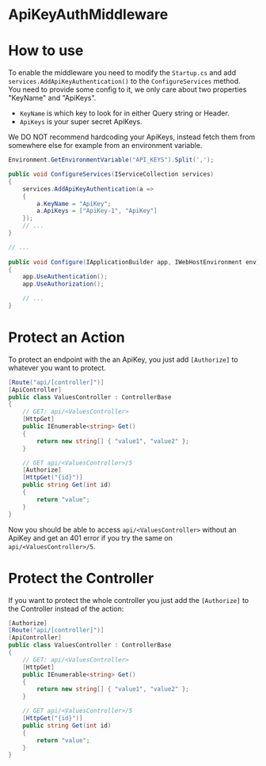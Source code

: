 ﻿# ApiKeyAuthMiddleware

# How to use

To enable the middleware you need to modify the `Startup.cs` and add `services.AddApiKeyAuthentication()` to the `ConfigureServices` method.
<br>
You need to provide some config to it, we only care about two properties "KeyName" and "ApiKeys".

- `KeyName` is which key to look for in either Query string or Header.
- `ApiKeys` is your super secret ApiKeys.

We DO NOT recommend hardcoding your ApiKeys, instead fetch them from somewhere else for example from an environment variable.
```csharp
Environment.GetEnvironmentVariable("API_KEYS").Split(',');
```


```csharp
public void ConfigureServices(IServiceCollection services)
{
    services.AddApiKeyAuthentication(a =>
    {
        a.KeyName = "ApiKey";
        a.ApiKeys = ["ApiKey-1", "ApiKey"]
    });
    // ...
}

// ...
 
public void Configure(IApplicationBuilder app, IWebHostEnvironment env)
{
    app.UseAuthentication();
    app.UseAuthorization();

    // ...
}
```

# Protect an Action 

To protect an endpoint with the an ApiKey, you just add `[Authorize]` to whatever you want to protect.

```csharp
[Route("api/[controller]")]
[ApiController]
public class ValuesController : ControllerBase
{
    // GET: api/<ValuesController>
    [HttpGet]
    public IEnumerable<string> Get()
    {
        return new string[] { "value1", "value2" };
    }

    // GET api/<ValuesController>/5
    [Authorize]
    [HttpGet("{id}")]
    public string Get(int id)
    {
        return "value";
    }
}
```
Now you should be able to access `api/<ValuesController>` without an ApiKey and get an 401 error if you try the same on `api/<ValuesController>/5`.


# Protect the Controller 

If you want to protect the whole controller you just add the `[Authorize]` to the Controller instead of the action:
```csharp
[Authorize]
[Route("api/[controller]")]
[ApiController]
public class ValuesController : ControllerBase
{
    // GET: api/<ValuesController>
    [HttpGet]
    public IEnumerable<string> Get()
    {
        return new string[] { "value1", "value2" };
    }

    // GET api/<ValuesController>/5
    [HttpGet("{id}")]
    public string Get(int id)
    {
        return "value";
    }
}
```
